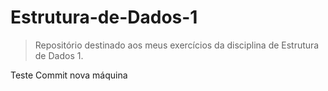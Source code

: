 # Estrutura-de-Dados-1
> Repositório destinado aos meus exercícios da disciplina de Estrutura de Dados 1.

Teste Commit nova máquina
